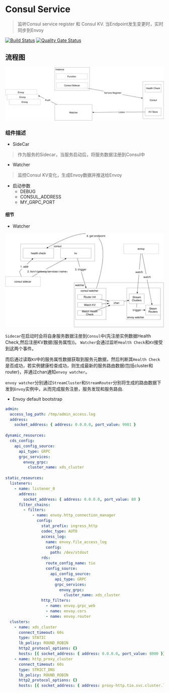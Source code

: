 # Consul Service
>监听Consul service register 和 Consul KV. 当Endpoint发生变更时，实时同步到Envoy

[![Build Status](https://travis-ci.com/tio-serverless/consul.svg?branch=master)](https://travis-ci.com/tio-serverless/consul) [![Quality Gate Status](https://sonarcloud.io/api/project_badges/measure?project=tio-serverless_consul&metric=alert_status)](https://sonarcloud.io/dashboard?id=tio-serverless_consul)

## 流程图

![](./consul.svg)

### 组件描述

- SideCar
> 作为服务的Sidecar，当服务启动后，将服务数据注册到Consul中

- Watcher
> 监控Consul KV变化，生成Envoy数据并推送给Envoy

   + 启动参数
      - DEBUG
      - CONSUL_ADDRESS
      - MY_GRPC_PORT

#### 细节

+ Watcher

![](./consul-watcher.svg)

`Sidecar`在启动时会将自身服务数据注册到`Consul`中(先注册实例数据Health Check,然后注册KV数据(服务属性))。 `Watcher`会通过监听`Health Check`和`KV`接受到这两个事件。

而后通过读取`KV`中的服务属性数据获取到服务元数据，然后判断其`Health Check`是否成功，若实例健康检查成功，则生成最新的服务路由数据(包括cluster和router)，并通过chan通知`envoy watcher`。

`envoy watcher`分别通过`StreamCluster`和`StreamRouter`分别将生成的路由数据下发到`Envoy`实例中，从而完成服务注册，服务发现和服务路由.


+ Envoy default bootstrap

```yaml
admin:
  access_log_path: /tmp/admin_access.log
  address:
    socket_address: { address: 0.0.0.0, port_value: 9901 }

dynamic_resources:
  cds_config:
    api_config_source:
      api_type: GRPC
      grpc_services:
        envoy_grpc:
          cluster_name: xds_cluster

static_resources:
  listeners:
    - name: listener_0
      address:
        socket_address: { address: 0.0.0.0, port_value: 80 }
      filter_chains:
        - filters:
            - name: envoy.http_connection_manager
              config:
                stat_prefix: ingress_http
                codec_type: AUTO
                access_log:
                  name: envoy.file_access_log
                  config:
                    path: /dev/stdout
                rds:
                  route_config_name: tio
                  config_source:
                    api_config_source:
                      api_type: GRPC
                      grpc_services:
                        envoy_grpc:
                          cluster_name: xds_cluster
                http_filters:
                  - name: envoy.grpc_web
                  - name: envoy.cors
                  - name: envoy.router
  clusters:
    - name: xds_cluster
      connect_timeout: 60s
      type: STATIC
      lb_policy: ROUND_ROBIN
      http2_protocol_options: {}
      hosts: [{ socket_address: { address: 0.0.0.0, port_value: 8000 }}]
    - name: http_proxy_cluster
      connect_timeout: 60s
      type: STRICT_DNS
      lb_policy: ROUND_ROBIN
      http2_protocol_options: {}
      hosts: [{ socket_address: { address: proxy-http.tio.svc.cluster.local, port_value: 80 }}]
```